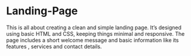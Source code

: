 # Landing-Page
This is all about creating a clean and simple landing page. It’s designed using basic HTML and CSS, keeping things minimal and responsive. The page includes a short welcome message and basic information like its features , services and contact details.

